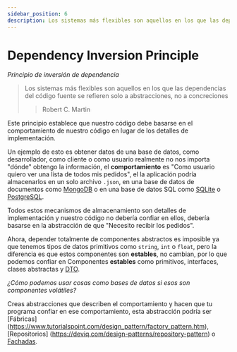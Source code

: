 ```yaml
---
sidebar_position: 6
description: Los sistemas más flexibles son aquellos en los que las dependencias del código fuente se refieren únicamente a abstracciones, no a concreciones.
---
```


# Dependency Inversion Principle

_Principio de inversión de dependencia_

> Los sistemas más flexibles son aquellos en los que las dependencias del código fuente se refieren
> solo a abstracciones, no a concreciones
>
> > Robert C. Martin

Este principio establece que nuestro código debe basarse en el comportamiento de nuestro código
en lugar de los detalles de implementación.

Un ejemplo de esto es obtener datos de una base de datos, como desarrollador, como
cliente o como usuario realmente no nos importa "dónde" obtengo la información,
el **comportamiento** es "Como usuario quiero ver una lista de todos mis pedidos", el
la aplicación podría almacenarlos en un solo archivo `.json`, en una base de datos de documentos
como [MongoDB](https://www.mongodb.com/) o en una base de datos SQL como
[SQLite](https://www.sqlite.org) o [PostgreSQL](https://www.postgresql.org/).

Todos estos mecanismos de almacenamiento son detalles de implementación y nuestro código no debería
confiar en ellos, debería basarse en la abstracción de que "Necesito recibir los pedidos".

Ahora, depender totalmente de componentes abstractos es imposible ya que tenemos
tipos de datos primitivos como `string`, `int` o `float`, pero la diferencia es
que estos componentes son **estables**, no cambian, por lo que podemos confiar en
Componentes **estables** como primitivos, interfaces, clases abstractas
y [DTO](https://www.okta.com/identity-101/dto/).

_¿Cómo podemos usar cosas como bases de datos si esos son componentes volátiles?_

Creas abstracciones que describen el comportamiento y hacen que tu programa
confiar en ese comportamiento, esta abstracción podría ser [Fábricas] (https://www.tutorialspoint.com/design_pattern/factory_pattern.htm), [Repositorios] (https://deviq.com/design-patterns/repository-pattern) o [Fachadas](https://www.geeksforgeeks.org/facade-design-pattern-introduction/).
